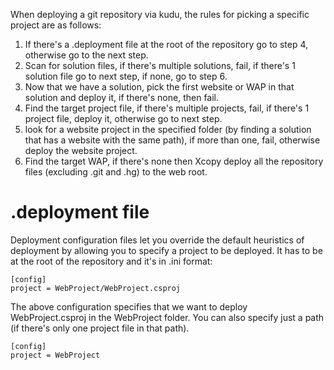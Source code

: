When deploying a git repository via kudu, the rules for picking a specific project are as follows:

1. If there's a .deployment file at the root of the repository go to step 4, otherwise go to the next step.
2. Scan for solution files, if there's multiple solutions, fail, if there's 1 solution file go to next step, if none, go to step 6.
3. Now that we have a solution, pick the first website or WAP in that solution and deploy it, if there's none, then fail.
4. Find the target project file, if there's multiple projects, fail, if there's 1 project file, deploy it, otherwise go to next step.
5. look for a website project in the specified folder (by finding a solution that has a website with the same path), if more than one, fail, otherwise deploy the website project.
6. Find the target WAP, if there's none then Xcopy deploy all the repository files (excluding .git and .hg) to the web root.

# .deployment file
Deployment configuration files let you override the default heuristics of deployment by allowing you to specify a project to be deployed. It has to be at the root of the repository and it's in .ini format:

    [config]
    project = WebProject/WebProject.csproj

The above configuration specifies that we want to deploy WebProject.csproj in the WebProject folder. You can also specify just a path (if there's only one project file in that path).

    [config]
    project = WebProject
